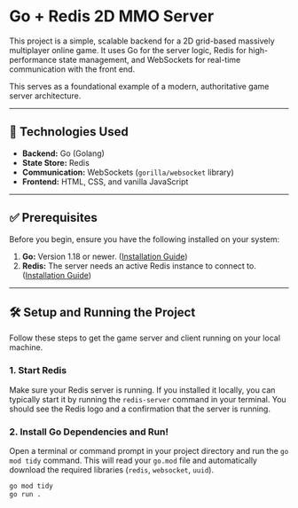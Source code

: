 # Go + Redis 2D MMO Server

This project is a simple, scalable backend for a 2D grid-based massively multiplayer online game. It uses Go for the server logic, Redis for high-performance state management, and WebSockets for real-time communication with the front end.

This serves as a foundational example of a modern, authoritative game server architecture.

---

## 🚀 Technologies Used

* **Backend:** Go (Golang)
* **State Store:** Redis
* **Communication:** WebSockets (`gorilla/websocket` library)
* **Frontend:** HTML, CSS, and vanilla JavaScript

---

## ✅ Prerequisites

Before you begin, ensure you have the following installed on your system:

1.  **Go:** Version 1.18 or newer. ([Installation Guide](https://go.dev/doc/install))
2.  **Redis:** The server needs an active Redis instance to connect to. ([Installation Guide](https://redis.io/docs/getting-started/installation/))

---

## 🛠️ Setup and Running the Project

Follow these steps to get the game server and client running on your local machine.


### 1. Start Redis

Make sure your Redis server is running. If you installed it locally, you can typically start it by running the `redis-server` command in your terminal. You should see the Redis logo and a confirmation that the server is running.



### 2. Install Go Dependencies and Run!

Open a terminal or command prompt in your project directory and run the `go mod tidy` command. This will read your `go.mod` file and automatically download the required libraries (`redis`, `websocket`, `uuid`).

```bash
go mod tidy
go run .

